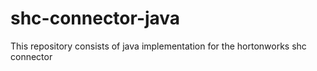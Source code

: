 # shc-connector-java
This repository consists of  java implementation for the hortonworks shc connector
